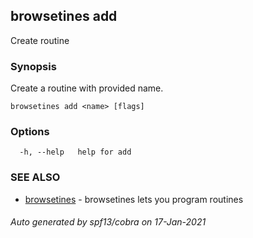 ## browsetines add

Create routine

### Synopsis

Create a routine with provided name.

```
browsetines add <name> [flags]
```

### Options

```
  -h, --help   help for add
```

### SEE ALSO

* [browsetines](browsetines.md)	 - browsetines lets you program routines

###### Auto generated by spf13/cobra on 17-Jan-2021
